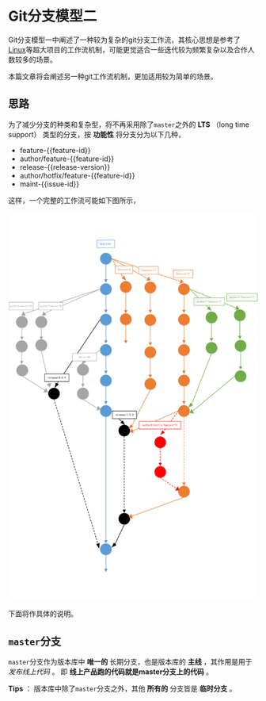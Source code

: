# Git分支模型二

Git分支模型一中阐述了一种较为复杂的git分支工作流，其核心思想是参考了[Linux](https://github.com/torvalds/linux)等超大项目的工作流机制，可能更觉适合一些迭代较为频繁复杂以及合作人数较多的场景。

本篇文章将会阐述另一种git工作流机制，更加适用较为简单的场景。

## 思路

为了减少分支的种类和复杂型，将不再采用除了`master`之外的 **LTS** （long time support） 类型的分支，按 **功能性** 将分支分为以下几种，

- feature-{{feature-id}}
- author/feature-{{feature-id}}
- release-{{release-version}}
- author/hotfix/feature-{{feature-id}}
- maint-{{issue-id}}


这样，一个完整的工作流可能如下图所示，

![](015.png)

下面将作具体的说明。

## `master`分支

`master`分支作为版本库中 **唯一的** 长期分支，也是版本库的 **主线** ，其作用是用于 *发布线上代码* 。 即 **线上产品跑的代码就是master分支上的代码** 。

**Tips** ： 版本库中除了`master`分支之外，其他 **所有的** 分支皆是 **临时分支** 。

